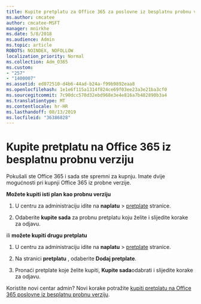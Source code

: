 ```yaml
---
title: Kupite pretplatu za Office 365 za poslovne iz besplatnu probnu verziju
ms.author: cmcatee
author: cmcatee-MSFT
manager: mnirkhe
ms.date: 5/8/2018
ms.audience: Admin
ms.topic: article
ROBOTS: NOINDEX, NOFOLLOW
localization_priority: Normal
ms.collection: Adm_O365
ms.custom:
- "257"
- "1400007"
ms.assetid: ed072510-d4b6-44ad-b24a-f99b9892eaa8
ms.openlocfilehash: 1e1e6f115a1314f824ce69f03ee23a3e21ba3cf0
ms.sourcegitcommit: 7c90dcc570d32ebd968e3e4e816a7b482890b3a4
ms.translationtype: MT
ms.contentlocale: hr-HR
ms.lasthandoff: 08/13/2019
ms.locfileid: "36386828"
---
```

# <a name="buy-a-subscription-to-office-365-from-your-free-trial"></a>Kupite pretplatu na Office 365 iz besplatnu probnu verziju

Pokušali ste Office 365 i sada ste spremni za kupnju. Imate dvije mogućnosti pri kupnji Office 365 iz probne verzije.
  
 **Možete kupiti isti plan kao probnu verziju**
  
1. U centru za administraciju idite na **naplatu** \> [pretplate](https://go.microsoft.com/fwlink/p/?linkid=842054) stranice.

2. Odaberite **kupite sada** za probnu pretplatu koju želite i slijedite korake za odjavu.

ili **možete kupiti drugu pretplatu**
  
1. U centru za administraciju idite na **naplatu** \> [pretplate](https://go.microsoft.com/fwlink/p/?linkid=842054) stranice.

2. Na stranici **pretplatu** , odaberite **Dodaj pretplate**.

3. Pronaći pretplate koje želite kupiti, **Kupite sada**odabrati i slijedite korake za odjavu.

Koristite novi centar admin? Novi korake potražite [kupiti pretplatu na Office 365 poslovne iz besplatnu probnu verziju](https://docs.microsoft.com/en-us/office365/admin/subscriptions-and-billing/buy-a-subscription-from-your-free-trial).